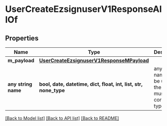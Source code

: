 # UserCreateEzsignuserV1ResponseAllOf


## Properties
Name | Type | Description | Notes
------------ | ------------- | ------------- | -------------
**m_payload** | [**UserCreateEzsignuserV1ResponseMPayload**](UserCreateEzsignuserV1ResponseMPayload.md) |  | 
**any string name** | **bool, date, datetime, dict, float, int, list, str, none_type** | any string name can be used but the value must be the correct type | [optional]

[[Back to Model list]](../README.md#documentation-for-models) [[Back to API list]](../README.md#documentation-for-api-endpoints) [[Back to README]](../README.md)


